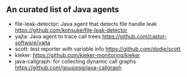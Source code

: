 ## An curated list of Java agents

* file-leak-detector: Java agent that detects file handle leak <https://github.com/kohsuke/file-leak-detector>
* yajta: Java agent to trace call trees <https://github.com/castor-software/yajta>
* scott: test reporter with variable info <https://github.com/dodie/scott>
* kieker: <https://github.com/kieker-monitoring/kieker>
* java-callgraph: for collecting dynamic call graphs <https://github.com/gousiosg/java-callgraph>
